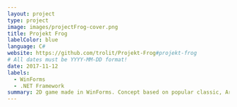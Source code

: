 ```yaml
---
layout: project
type: project
image: images/projectFrog-cover.png
title: Projekt Frog
labelColor: blue
language: C#
website: https://github.com/trolit/Projekt-Frog#projekt-frog
# All dates must be YYYY-MM-DD format!
date: 2017-11-12
labels:
  - WinForms
  - .NET Framework
summary: 2D game made in WinForms. Concept based on popular classic, Arcade Frogger with few enchancements like local coop.
---
```

